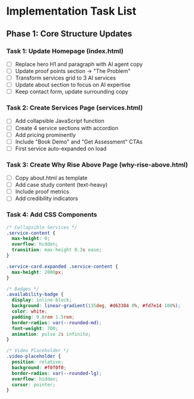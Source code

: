 # Implementation Task List

## Phase 1: Core Structure Updates

### Task 1: Update Homepage (index.html)
- [ ] Replace hero H1 and paragraph with AI agent copy
- [ ] Update proof points section → "The Problem"
- [ ] Transform services grid to 3 AI services
- [ ] Update about section to focus on AI expertise
- [ ] Keep contact form, update surrounding copy

### Task 2: Create Services Page (services.html)
- [ ] Add collapsible JavaScript function
- [ ] Create 4 service sections with accordion
- [ ] Add pricing prominently
- [ ] Include "Book Demo" and "Get Assessment" CTAs
- [ ] First service auto-expanded on load

### Task 3: Create Why Rise Above Page (why-rise-above.html)
- [ ] Copy about.html as template
- [ ] Add case study content (text-heavy)
- [ ] Include proof metrics
- [ ] Add credibility indicators

### Task 4: Add CSS Components
```css
/* Collapsible Services */
.service-content {
  max-height: 0;
  overflow: hidden;
  transition: max-height 0.3s ease;
}

.service-card.expanded .service-content {
  max-height: 2000px;
}

/* Badges */
.availability-badge {
  display: inline-block;
  background: linear-gradient(135deg, #d63384 0%, #fd7e14 100%);
  color: white;
  padding: 0.8rem 1.5rem;
  border-radius: var(--rounded-md);
  font-weight: 700;
  animation: pulse 2s infinite;
}

/* Video Placeholder */
.video-placeholder {
  position: relative;
  background: #f0f0f0;
  border-radius: var(--rounded-lg);
  overflow: hidden;
  cursor: pointer;
}